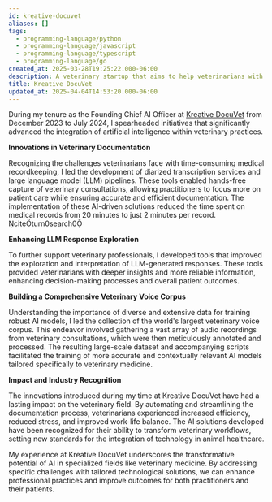```yaml
---
id: kreative-docuvet
aliases: []
tags:
  - programming-language/python
  - programming-language/javascript
  - programming-language/typescript
  - programming-language/go
created_at: 2025-03-28T19:25:22.000-06:00
description: A veterinary startup that aims to help veterinarians with their documentation needs.
title: Kreative DocuVet
updated_at: 2025-04-04T14:53:20.000-06:00
---
```


During my tenure as the Founding Chief AI Officer at [Kreative DocuVet](https://kreativedocuvet.com/) from December 2023 to July 2024, I spearheaded initiatives that significantly advanced the integration of artificial intelligence within veterinary practices.

**Innovations in Veterinary Documentation**

Recognizing the challenges veterinarians face with time-consuming medical recordkeeping, I led the development of diarized transcription services and large language model (LLM) pipelines. These tools enabled hands-free capture of veterinary consultations, allowing practitioners to focus more on patient care while ensuring accurate and efficient documentation. The implementation of these AI-driven solutions reduced the time spent on medical records from 20 minutes to just 2 minutes per record. citeturn0search0

**Enhancing LLM Response Exploration**

To further support veterinary professionals, I developed tools that improved the exploration and interpretation of LLM-generated responses. These tools provided veterinarians with deeper insights and more reliable information, enhancing decision-making processes and overall patient outcomes.

**Building a Comprehensive Veterinary Voice Corpus**

Understanding the importance of diverse and extensive data for training robust AI models, I led the collection of the world's largest veterinary voice corpus. This endeavor involved gathering a vast array of audio recordings from veterinary consultations, which were then meticulously annotated and processed. The resulting large-scale dataset and accompanying scripts facilitated the training of more accurate and contextually relevant AI models tailored specifically to veterinary medicine.

**Impact and Industry Recognition**

The innovations introduced during my time at Kreative DocuVet have had a lasting impact on the veterinary field. By automating and streamlining the documentation process, veterinarians experienced increased efficiency, reduced stress, and improved work-life balance. The AI solutions developed have been recognized for their ability to transform veterinary workflows, setting new standards for the integration of technology in animal healthcare.

My experience at Kreative DocuVet underscores the transformative potential of AI in specialized fields like veterinary medicine. By addressing specific challenges with tailored technological solutions, we can enhance professional practices and improve outcomes for both practitioners and their patients.
